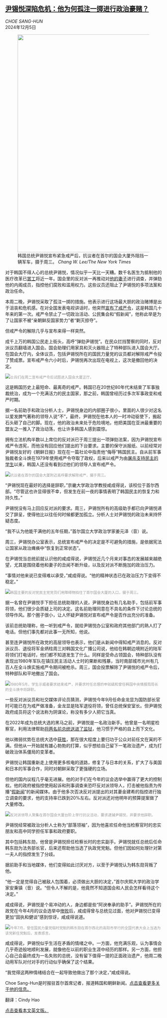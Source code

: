 <!--1733362621000-->
[尹锡悦深陷危机：他为何孤注一掷进行政治豪赌？](https://cn.nytimes.com/asia-pacific/20241205/south-korea-yoon-martial-law/)
------

<address>CHOE SANG-HUN</address><time pudate="2024-12-05 09:04:25" datetime="2024-12-05 09:04:25">2024年12月5日</time><figure><img src="https://images.weserv.nl/?url=static01.nyt.com/images/2024/12/04/multimedia/04yoon-reconstruct-btmc/04yoon-reconstruct-btmc-master1050.jpg" width="1050" height="700"><figcaption>韩国总统尹锡悦宣布紧急戒严后，抗议者在首尔的国会大厦外阻挡一辆军车，摄于周三。 <cite>Chang W. Lee/The New York Times</cite></figcaption></figure><section><p>对于韩国不得人心的总统尹锡悦，情况似乎一天比一天糟。数千名医生为抵制他的医疗改革已<a href="https://cn.nytimes.com/asia-pacific/20240301/doctor-strike-south-korea/">罢工</a>将近一年。国会里的反对派一再推动对<a href="https://cn.nytimes.com/asia-pacific/20240202/south-korea-first-lady-dior/">他的妻子</a>进行调查，并弹劾他的内阁成员，指控他们腐败和滥用权力。这些议员还阻止了尹锡悦的多项法案和政治任命。</p><p>本周二晚，尹锡悦采取了孤注一掷的措施。他表示进行这场最大胆的政治赌博是出于沮丧和危机感。在对全国发表电视讲话时，他突然<a href="https://cn.nytimes.com/asia-pacific/20241204/south-korea-yoon-martial-law/">宣布了戒严令</a>，这是韩国几十年来的第一次。戒严令禁止了一切政治活动、公民集会和“假新闻”，他称此举是为了让国家不被“亲朝鲜反国家势力”者“剿灭掠夺”。</p><p>但戒严令的解除几乎与宣布来得一样突然。</p><p>成千上万的韩国公民走上街头，高呼“弹劾尹锡悦”。在民众拦挡警察的同时，反对派议员翻墙进入国会。国会助理们用家具和灭火器阻止了特种部队进入国会大厅。在国会大厅内，全体议员，包括尹锡悦所在的国民力量党的议员都对解除戒严令投了赞成票。宣布戒严令六小时后，尹锡悦再次出现在电视上，这次是撤回他的决定。</p><p><img src="https://images.weserv.nl/?url=static01.nyt.com/images/2024/12/04/multimedia/04yoon-reconstruct-fchk/04yoon-reconstruct-fchk-master1050.jpg"><small style="color: #999;">士兵们在周二宣布戒严令后试图进入国会大厦正厅。</small></p><p>这是韩国历史上最短命、最离奇的戒严。韩国已在20世纪80年代末结束了军事独裁统治，成为一个充满活力的民主国家，那之前，韩国曾经历过多次军事政变和戒严时期。</p><p>据一名前助手和政治分析人士，尹锡悦身边的内部圈子很小，里面的人很少对这名以爱发脾气著称的领导人说“不”，最终，尹锡悦在他本人的一时冲动驱使下，搬起石头砸了自己的脚。现在，他的政治未来处于危险境地，他把美国在亚洲最重要的盟友之一推入了政治动荡，也让许多韩国人感到震惊。</p><p>拥有立法机构半数以上席位的反对派已于周三提出一项弹劾法案，因为尹锡悦宣布戒严令违宪，而他没有回应他们提出的下台要求。主要的保守派报纸、以前经常对尹锡悦友好的《朝鲜日报》现在在一篇社论中指责他“侮辱”韩国民主。自从前军事独裁者全斗焕在1979年使用戒严令夺取了政权，后来以戒严为由<a href="https://cn.nytimes.com/asia-pacific/20240625/south-korea-photos-gwangju-crackdown/">屠杀支持民主的学生</a>以来，韩国人还没有看到过他们的领导人宣布戒严令。</p><p><img src="https://images.weserv.nl/?url=static01.nyt.com/images/2024/12/04/multimedia/04yoon-reconstruct-gmtb/04yoon-reconstruct-gmtb-master1050.jpg"><small style="color: #999;">抗议者在首尔的国会大厦附近高呼要求解除戒严，摄于周三。</small></p><p>“尹锡悦现在最好的选择是辞职，”京畿大学政治学教授咸成得说，该校位于首尔西部。“尽管这也许显得很不幸，但发生在前一夜的事情表明了韩国民主的恢复力和持久性。”</p><p>尹锡悦没有马上回应反对派的要求。周三，尹锡悦所有的高级助手都已向尹锡悦递交了辞呈，使得他比以往任何时候都更加孤立。分析人士对尹锡悦的政治未来持怀疑态度。</p><p>“我不认为他能干满他的五年任期，”首尔国立大学政治学家姜元泽（音）说。</p><p>周三，尹锡悦办公室表示，总统宣布戒严令的决定是不可避免的措施，是依据宪法让国家从政治瘫痪中“恢复到正常状态”。</p><p>在尹锡悦当总统前就认识他的咸成得说，尹锡悦近几个月来对事态的发展越来越绝望，尤其是围绕着他和妻子的丑闻不断升级，以及反对派不断施加的政治压力。</p><p>“事情对他来说已变得难以承受，”咸成得说。“他的精神状态已在政治压力下变得不稳定。”</p><p><img src="https://images.weserv.nl/?url=static01.nyt.com/images/2024/12/04/multimedia/04yoon-reconstruct-vlcj/04yoon-reconstruct-vlcj-master1050.jpg"><small style="color: #999;">韩国主要的反对党民主党党员们用障碍物挡住了首尔国会大厦的入口，摄于周三。</small></p><p>据一名曾在尹锡悦手下担任总统助理的人说，尹锡悦身边有几名助手，包括前军事将领，他们很少会质疑上司的决定。这名前助理同意在不具名的条件下讨论总统的领导作风。那个圈子很小，让人怀疑尹锡悦对宣布戒严令是否作出充分的准备。</p><p>该前总统助理称，他一听到戒严令，就给尹锡悦办公室和政府其他部门的熟人打了电话。但他们事先都对此事一无所知，他说。</p><p>甚至连尹锡悦所在政党的高层领导也表示，他们是从新闻中得知戒严消息的。反对派议员、退役将军金炳柱周三对韩国文化广播公司说，他给在韩朝边境附近的陆军将领们打电话时，他们都不知道发生了什么。同样是受命占领国会，特种部队没有表现出1980年军队在镇压民主活动人士时的果断和残暴，当时南部城市光州有几百人在全斗焕实施戒严令期间被枪杀。周三，国会投票解除了尹锡悦的戒严令后，特种部队和平地撤出了国会。</p><p><img src="https://images.weserv.nl/?url=static01.nyt.com/images/2024/12/04/multimedia/04yoon-reconstruct-mgpl/04yoon-reconstruct-mgpl-master1050.jpg"><small style="color: #999;">1980年5月，学生示威者要求结束戒严，并要求时任总理的申铉碻和曾任韩国中央情报局局长的全斗焕中将辞职。</small></p><p>一些反对派议员和社交媒体评论员猜测，尹锡悦今年9月任命金龙显为国防部长官时可能已在为戒严做准备，金龙显是陆军退役将领，曾任总统保安室长。但尹锡悦政府成员将这个说法称为阴谋论，称没有多少人把它当真。</p><p>在2022年成为总统大选的黑马之前，尹锡悦是一名政治新手。他曾是一名明星检察官，利用法律帮助<a href="https://cn.nytimes.com/asia-pacific/20170328/park-geun-hye-arrest-warrant-south-korea/">将两名前总统送进了监狱</a>，他习惯于严格的自上而下文化。</p><p>他以微弱优势在总统大选中<a href="https://www.nytimes.com/2022/03/09/world/asia/south-korea-election-yoon-suk-yeol.html">获胜</a>，那在很大程度上要归功于公众对前任文在寅的不满。但他从一开始就有雄心勃勃的打算，似乎想给自己留下一笔政治遗产，成为打破政治体系僵局的变革者。</p><p>尹锡悦让韩国重新走上使用更多核电的道路，修复了与日本的关系，扩大了与美国和日本的军事合作，同时对朝鲜采取了更强硬的立场。</p><p>但他的国内议程几乎毫无进展。他的对手们在今年的议会选举中赢得了更大的控制权。他的政府被指控使用起诉和刑事调查来恐吓反对派领导人，打击被他指责为传播“<a href="https://www.nytimes.com/2023/11/10/world/asia/south-korea-fake-news-disinformation.html">假新闻</a>”的新闻媒体。由于他多次否决反对派提出的对其妻金建希的指控进行独立调查的要求，他的支持率已跌到20%左右。反对派还对他明年的预算提案做了大量修改。</p><p><img src="https://images.weserv.nl/?url=static01.nyt.com/images/2024/12/04/multimedia/04yoon-reconstruct-ghcq/04yoon-reconstruct-ghcq-master1050.jpg"><small style="color: #999;">反对派领导人聚集在首尔国会大厦台阶上举行抗议活动，要求逮捕尹锡悦，并要求他辞职。</small></p><p>尹锡悦经常被政治分析人士称为“部落领袖”，因为他喜欢任命他当检察官时的忠实朋友和高中同学担任军事和政府要职。</p><p>其中包括韩东勋，他曾是尹锡悦担任检察长时的忠实副手。尹锡悦就任总统后任命韩东勋为法务部长官，后来还帮助他当选了执政党党魁。但他们因如何处理针对第一夫人的指控发生了分歧。</p><p>据前助手和当地媒体，他们变得如此讨厌对方，以至于尹锡悦认为韩东勋背叛了他。</p><p>“他一定是觉得自己被敌人包围着，必须做出大胆的决定，”首尔庆熙大学的政治学家安秉镇（音）说。“但令人不解的是，他竟然不知道国会和人民会怎样看待这个决定。”</p><p>咸成得说，尹锡悦是个易冲动的人，身边都是些“阿谀奉承的助手”。尹锡悦所在的政党在今年4月的议会选举中<a href="https://cn.nytimes.com/asia-pacific/20240412/south-korea-yoon-election/">惨败</a>后，咸成得曾与总统见过面，他对尹锡悦已变得更加“固执和健谈”感到惊讶，咸成得说道。</p><p><img src="https://images.weserv.nl/?url=static01.nyt.com/images/2024/12/04/multimedia/04yoon-reconstruct-jczv/04yoon-reconstruct-jczv-master1050.jpg"><small style="color: #999;">今年7月，曾任国民力量党临时党魁的韩东勋在首尔西北的高阳市举行的全国代表大会上当选为该党新任党魁后，发表感言。</small></p><p>咸成得说，尹锡悦似乎生活在矛盾的情绪之中。一方面，他充满乐观，认为事情会几乎奇迹般地顺利发展，就像他在以前的职业生涯中经历的那样。另一方面，他担心自己会最终成为一名失败的总统，没有留下值得一提的正面政治遗产，他周二晚动用军队对付对手的行动似乎确保了这个结果。</p><p>“我觉得这两种情绪结合在一起导致他做出了那个决定，”咸成得说。</p></section><footer><p>Choe Sang-Hun是时报驻首尔首席记者，报道韩国和朝鲜新闻。<a rel="nofollow" target="_blank" href="https://www.nytimes.com/by/choe-sang-hun">点击查看更多关于他的信息。</a></p><p>翻译：Cindy Hao</p><a rel="nofollow" target="_blank" href="https://www.nytimes.com/2024/12/04/world/asia/south-korea-yoon-martial-law.html">点击查看本文英文版。</a></footer>
